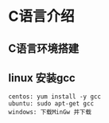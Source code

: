 # C语言介绍

## C语言环境搭建

## linux 安装gcc
    centos: yum install -y gcc
    ubuntu: sudo apt-get gcc
    windows: 下载MinGw 并下载




 